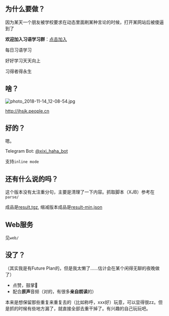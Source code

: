 ## 为什么要做？

因为某天一个朋友被学校要求在动态里面刷某种言论的时候，打开某网站后被傻逼到了

**欢迎加入习语学习群**：[点击加入](https://t.me/xiyuxuexi)

每日习语学习

好好学习天天向上

习得者得永生

## 啥？

![photo_2018-11-14_12-08-54.jpg](https://i.loli.net/2018/11/15/5bec56b01d466.jpg)

http://jhsjk.people.cn

## 好的？

嗯。

Telegram Bot: [@xixi_haha_bot](https://t.me/xixi_haha_bot)

支持`inline mode`

## 还有什么说的吗？

这个版本没有太注重分句，主要是清理了一下内容。抓取脚本（XJB）参考在`parse/`

成品是[result.tgz](./parse), 缩减版本成品是[result-min.json](./parse/result-min.json)

## Web服务

见`web/`

## 没了？

（其实我是有Future Plan的，但是我太懒了……估计会在某个闲得无聊的夜晚做了）

- 点赞，鼓掌👏
- 配合**原声**音频（对的，有很多**亲自朗读**的）

本来是想保留那些重复来重复去的（比如称呼，xxx好）玩意，可以显得很zz。但是抓的时候有些地方漏了，就直接全部去重干掉了。有兴趣的自己玩玩吧。
